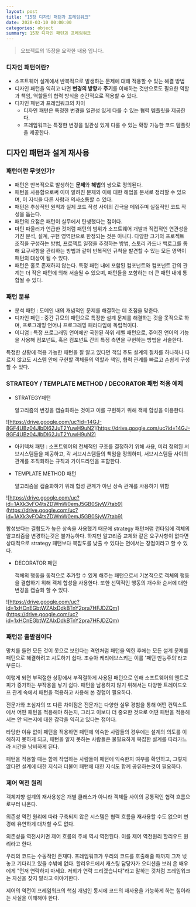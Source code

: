 ```yaml
---
layout: post
title: "15장 디자인 패턴과 프레임워크"
date: 2020-03-10 00:00:00
categories: object
summary: 15장 디자인 패턴과 프레임워크
---
```


> 오브젝트의 15장을 요약한 내용 입니다.

### 디자인 패턴이란?

- 소프트웨어 설계에서 반복적으로 발생하는 문제에 대해 적용할 수 있는 해결 방법
- 디자인 패턴을 익히고 나면 **변경의 방향**과 **주기**를 이해하는 것만으로도 필요한 역할과 책임, 역할들의 협력 방식을 순간적으로 적용할 수 있다.
- 디자인 패턴과 프레임워크의 차이
  - 디자인 패턴은 특정한 변경을 일관성 있게 다룰 수 있는 협력 템플릿을 제공한다.
  - 프레임워크는 특정한 변경을 일관성 있게 다룰 수 있는 확장 가능한 코드 템플릿을 제공한다.

## 디자인 패턴과 설계 재사용

### 패턴이란 무엇인가?

- 패턴은 반복적으로 발생하는 **문제**와 **해법**의 쌍으로 정의된다.
- 패턴을 사용함으로써 이미 알려진 문제와 이에 대한 해법을 문서로 정리할 수 있으며,
  이 지식을 다른 사람과 의사소통할 수 있다.
- 패턴은 추상적인 원칙과 실제 코드 작성 사이의 간극을 메워주며 실질적인 코드 작성을 돕는다.
- 패턴의 요점은 패턴이 실무에서 탄생했다는 점이다.
- 마틴 파울러가 언급한 것처럼 패턴의 범위가 소프트웨어 개발과 직접적인 연관성을 가진 분석, 설계, 구현 영역만으로 한정되는 것은 아니다.
  다양한 크기의 프로젝트 조직을 구성하는 방법, 프로젝트 일정을 추정하는 방법, 스토리 카드나 백로그를 통해 요구사항을 관리하는 방법과 같이 반복적인 규칙을 발견할 수 있는 모든 영역이 패턴의 대상이 될 수 있다.
- 패턴은 홀로 존재하지 않는다. 특정 패턴 내에 포함된 컴포넌트와 컴포넌트 간의 관계는 더 작은 패턴에 의해 서술될 수 있으며, 패턴들을 포함하는 더 큰 패턴 내에 통합될 수 있다.

### 패턴 분류

- 분석 패턴 : 도메인 내의 개념적인 문제를 해결하는 데 초점을 맞춘다.
- 디자인 패턴 : 중간 규모의 패턴으로 특정한 설계 문제를 해결하는 것을 못적으로 하며, 프로그래밍 언어나 프로그래밍 패러다임에 독립적이다.
- 이디엄 : 특정 프로그래밍 언어에만 국한된 하위 레벨 패턴으로, 주어진 언어의 기능을 사용해 컴포넌트, 혹은 컴포넌트 간의 특정 측면을 구현하는 방법을 서술한다.

특정한 상황에 적용 가능한 패턴을 잘 알고 있다면 책임 주도 설계의 절차를 하나하나 따르지 않고도 시스템 안에 구현할 객체들의 역할과 책임, 협력 관계를 빠르고 손쉽게 구성할 수 있다.

### STRATEGY / TEMPLATE METHOD / DECORATOR 패턴 적용 예제

- STRATEGY패턴

  알고리즘의 변경을 캡슐화하는 것이고 이를 구현하기 위해 객체 합성을 이용한다.

![https://drive.google.com/uc?id=14GJ-8GF4UBz04JlbDl62JuT2YuwH9uN2](https://drive.google.com/uc?id=14GJ-8GF4UBz04JlbDl62JuT2YuwH9uN2)

- 아키텍처 패턴 : 소프트웨어의 전체적인 구조를 결정하기 위해 사용, 미리 정의된 서브시스템들을 제공하고, 각 서브시스템들의 책임을 정의하며, 서브시스템들 사이의 관계를 조직화하는 규칙과 가이드라인을 포함한다.
- TEMPLATE METHOD 패턴

  알고리즘을 캡슐화하기 위래 합성 관계가 아닌 상속 관계를 사용하기 위함

![https://drive.google.com/uc?id=1AXk3vFO4tsZDWmW0emJ5GB0SjyW7tab9](https://drive.google.com/uc?id=1AXk3vFO4tsZDWmW0emJ5GB0SjyW7tab9)

합성보다는 결합도가 높은 상속을 사용했기 때문에 strategy 패턴처럼 런타임에 객체의 알고리즘을 변경하는것은 불가능하다. 하지만 알고리즘 교체와 같은 요구사항이 없다면 상대적으로 strategy 패턴보다 복잡도를 낮출 수 있다는 면에서는 장점이라고 할 수 있다.

- DECORATOR 패턴

  객체의 행동을 동적으로 추가할 수 있게 해주는 패턴으로서 기본적으로 객체의 행동을 결합하기 위해 객체 합성을 사용한다. 또한 선택적인 행동의 개수와 순서에 대한 변경을 캡슐화 할 수 있다.

![https://drive.google.com/uc?id=1xHCnEGbtWZAlxDdkBTnY2pra7HFJDZQm](https://drive.google.com/uc?id=1xHCnEGbtWZAlxDdkBTnY2pra7HFJDZQm)

### 패턴은 출발점이다

망치를 들면 모든 것이 못으로 보인다는 격언처럼 패턴을 익힌 후에는 모든 설계 문제를 패턴으로 해결하려고 시도하기 쉽다. 조슈아 케리에브스키는 이를 '패턴 만능주의'라고 부른다.

이렇게 되면 부적절한 상황에서 부적절하게 사용된 패턴으로 인해 소프트웨어의 엔트로피가 증가하는 부작용을 낳기 쉽다. 패턴을 남용하지 않기 위해서는 다양한 트레이드오프 관계 속에서 패턴을 적용하고 사용해 본 경험이 필요하다.

전문가와 초심자의 또 다른 차이점은 전문가는 다양한 실무 경험을 통해 어떤 컨텍스트에서 어떤 패턴을 적용해야 하는지, 그리고 이보다 더 중요한 것으로 어떤 패턴을 적용해서는 안 되는지에 대한 감각을 익히고 있다는 점이다.

타당한 이유 없이 패턴을 적용하면 패턴에 익숙한 사람들의 경우에는 설계의 의도를 이해하지 못하게 되고, 패턴을 알지 못하는 사람들은 불필요하게 복잡한 설계를 따라가느라 시간을 낭비하게 된다.

패턴을 적용할 때는 함께 작업하는 사람들이 패턴에 익숙한지 여부를 확인하고, 그렇지 않다면 설계에 대한 지식과 더불어 패턴에 대한 지식도 함께 공유하는것이 필요하다.

### 제어 역전 원리

객체지향 설계의 재사용성은 개별 클래스가 아니라 객체들 사이의 공통적인 협력 흐름으로부터 나온다.

의존성 역전 원리에 따라 구축되지 않은 시스템은 협력 흐름을 재사용할 수도 없으며 변경에 유연하게 대처할 수도 없다.

의존성을 역전시키면 제어 흐름의 주체 역시 역전된다. 이를 제어 역전원리 할리우드 원리라고 한다.

우리의 코드는 수동적인 존재다. 프레임워크가 우리의 코드를 호출해줄 때까지 그저 넋 놓고 기다리고 있을 수밖에 없다. 할리우드에서 캐스팅 담당자가 오디션을 보러 온 배우에게 "먼저 연락하지 마세요. 저희가 연락 드리겠습니다"라고 말하는 것처럼 프레임워크는 자신을 찾지 말라고 이야기한다.

제어의 역전이 프레임워크의 핵심 개념인 동시에 코드의 재사용을 가능하게 하는 힘이라는 사실을 이해해야 한다.
